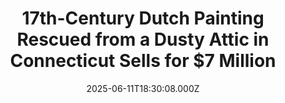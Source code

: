 ---
title: "17th-Century Dutch Painting Rescued from a Dusty Attic in Connecticut Sells for $7 Million"
date: 2025-06-11T18:30:08.000Z
category: Human Kindness
externalLink: "https://www.goodnewsnetwork.org/17th-century-dutch-painting-rescued-from-a-dusty-attic-in-connecticut-sells-for-7-million/"
image: ""
excerpt: "A painting by a lesser-known Dutch master has sold for $7 million at Sotheby’s more than 25 years after being found in the dusty attic of an old barn in Connecticut. Proving themselves to be worthy of their status as the world’s top auctioneers, Sotheby’s managed to convince collectors to buy it for $2.2 million […] The post 17th-Century Dutch…"
---